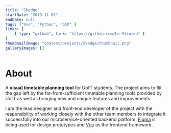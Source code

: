 ```yaml
---
title: "Skedge"
startDate: "2019-11-01"
endDate: null
tags: ["Vue", "Python", "GCP" ]
links: [
    { type: "github", link: "https://github.com/Le-Stroika" }
]
thumbnailImage: "content/projects/Skedge/thumbnail.png"
galleryImages: []
---
```


# About

A **visual timetable planning tool** for UofT students. The project aims to fill the gap left by the far-from-sufficient timetable planning tools provided by UofT as well as bringing new and unique features and improvements.

I am the lead designer and front-end developer of the project with the responsibility of working closely with the other team members to integrate it successfully into our microservice-oriented backend platform. [Figma](https://www.figma.com/) is being used for design prototypes and [Vue](https://vuejs.org/) as the frontend framework.

